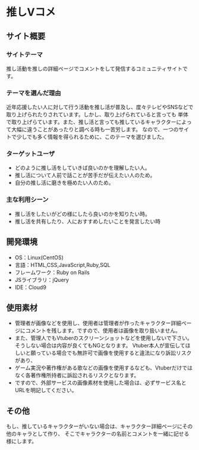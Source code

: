 # 推しVコメ

## サイト概要


### サイトテーマ
推し活動を推しの詳細ページでコメントをして発信するコミュニティサイトです。

### テーマを選んだ理由
近年応援したい人に対して行う活動を推し活が普及し、度々テレビやSNSなどで取り上げられたりされています。しかし、取り上げられていると言っても
単体で取り上げらています。また、推し活と言っても推しているキャラクターによって大幅に違うことがあったりと調べる時も一苦労します。
なので、一つのサイトで少しでも多く情報を得られるために、このテーマを選びました。



### ターゲットユーザ
* どのように推し活をしていきば良いのかを理解したい人。
* 推し活について人前で話ことが苦手だが伝えたい人のため。
* 自分の推し活に磨きを極めたい人のため。

### 主な利用シーン
* 推し活をしたいがどの様にしたら良いのかを知りたい時。
* 推し活を共有したり、人におすすめしたいことを発言したい時

## 開発環境
- OS：Linux(CentOS)
- 言語：HTML,CSS,JavaScript,Ruby,SQL
- フレームワーク：Ruby on Rails
- JSライブラリ：jQuery
- IDE：Cloud9

## 使用素材
- 管理者が画像などを使用し、使用者は管理者が作ったキャラクター詳細ページにコメントを残します。ですので、使用者は画像を取り扱いません。
- また、管理人でもVtuberのスクリーンショットなどを使用しないで下さい。そうしない場合は内容が良くてもNGとなります。
Vtuber本人が宣伝してほしいと願っている場合でも無許可で画像を使用すると違法になり訴訟リスクがあり、
- ゲーム実況や著作権がある歌などの画像を使用するなども、Vtuberだけではなく各著作権所持者に訴訟されるリスクとなります。
- ですので、外部サービスの画像素材を使用した場合は、必ずサービス名とURLを明記してください。

## その他
もし、推しているキャラクターがいない場合は、キャラクター詳細ページにその他のキャラとして作り、
そこでキャラクターの名前とコメントを一緒に記せる様にします。